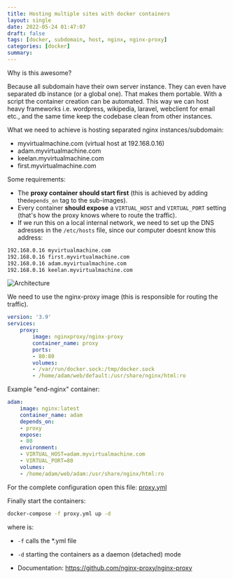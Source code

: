 ```yaml
---
title: Hosting multiple sites with docker containers
layout: single
date: 2022-05-24 01:47:07
draft: false
tags: [docker, subdomain, host, nginx, nginx-proxy]
categories: [docker]
summary:
---
```

Why is this awesome?

Because all subdomain have their own server instance. They can even have separated db instance (or a global one). That makes them portable. With a script the container creation can be automated. This way we can host heavy frameworks i.e. wordpress, wikipedia, laravel, webclient for email etc., and the same time keep the codebase clean from other instances.

What we need to achieve is hosting separated nginx instances/subdomain:
* myvirtualmachine.com (virtual host at 192.168.0.16)
* adam.myvirtualmachine.com
* keelan.myvirtualmachine.com
* first.myvirtualmachine.com


Some requirements:
* The **proxy container should start first** (this is achieved by adding the`depends_on` tag to the sub-images).
* Every container **should expose** a `VIRTUAL_HOST` and `VIRTUAL_PORT` setting (that's how the proxy knows where to route the traffic).
* If we run this on a local internal network, we need to set up the DNS adresses in the `/etc/hosts` file, since our computer doesnt know this address:

```bash
192.168.0.16 myvirtualmachine.com
192.168.0.16 first.myvirtualmachine.com
192.168.0.16 adam.myvirtualmachine.com
192.168.0.16 keelan.myvirtualmachine.com
```

![Architecture](https://blog.florianlopes.io/content/images/2016/03/Docker-host-multiple-subdomains-1.png)


We need to use the nginx-proxy image (this is responsible for routing the traffic).


```yml
version: '3.9'
services:
    proxy:
        image: nginxproxy/nginx-proxy
        container_name: proxy
        ports:
        - 80:80
        volumes:
        - /var/run/docker.sock:/tmp/docker.sock
        - /home/adam/web/default:/usr/share/nginx/html:ro
```

Example "end-nginx" container:
```yml
adam:
    image: nginx:latest
    container_name: adam
    depends_on:
    - proxy
    expose:
    - 80
    environment:
    - VIRTUAL_HOST=adam.myvirtualmachine.com
    - VIRTUAL_PORT=80
    volumes:
    - /home/adam/web/adam:/usr/share/nginx/html:ro
```

For the complete configuration open this file: [proxy.yml](src/docker-subdomain/proxy.yml)

Finally start the containers:

```bash
docker-compose -f proxy.yml up -d
```
where is:
* `-f` calls the *.yml file
* `-d` starting the containers as a daemon (detached) mode 

* Documentation: <https://github.com/nginx-proxy/nginx-proxy>
